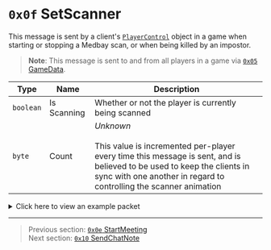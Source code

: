 # `0x0f` SetScanner

This message is sent by a client's [`PlayerControl`](../05_innernetobject_types/04_playercontrol.md) object in a game when starting or stopping a Medbay scan, or when being killed by an impostor.

> **Note**: This message is sent to and from all players in a game via [`0x05` GameData](../02_root_message_types/05_gamedata.md).

| Type | Name | Description |
| --- | --- | --- |
| `boolean` | Is Scanning | Whether or not the player is currently being scanned |
| `byte` | Count | *Unknown*<br><br>This value is incremented per-player every time this message is sent, and is believed to be used to keep the clients in sync with one another in regard to controlling the scanner animation |

<details>
    <summary>Click here to view an example packet</summary>

```
01              # Reliable packet
0036            # Nonce
0c0005          # Hazel message (tag of 0x05 = GameData)
    d3503f8a    # Game ID: -1975562029 (REDSUS)
    050002      # Hazel message (tag of 0x02 = R{C})
        bf01    # Sender (PlayerControl) Net ID: 191
        0f      # RPC Call ID: 15 (SetScanner)
        00      # Is Scanning: False
        01      # Count: 1
```
</details>

---

> Previous section: [`0x0e` StartMeeting](14_startmeeting.md)<br>
> Next section: [`0x10` SendChatNote](16_sendchatnote.md)

